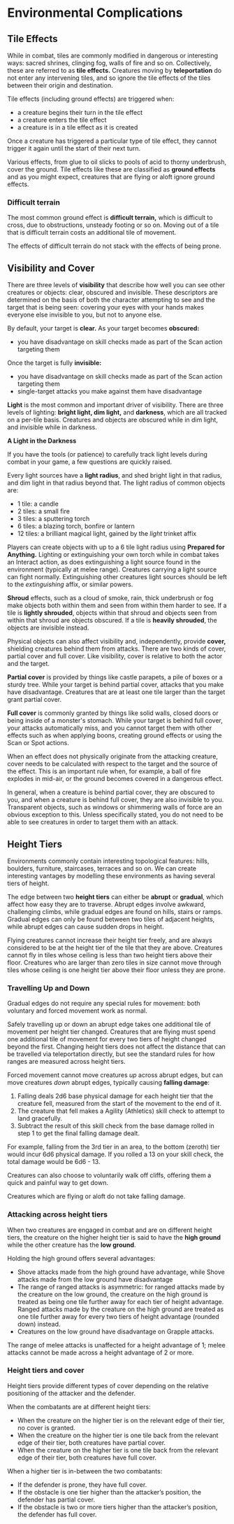# Environmental Complications

## Tile Effects

While in combat, tiles are commonly modified in dangerous or interesting ways: sacred shrines, clinging fog, walls of fire and so on. Collectively, these are referred to as **tile effects.**
Creatures moving by **teleportation** do not enter any intervening tiles, and so ignore the tile effects of the tiles between their origin and destination.

Tile effects (including ground effects) are triggered when:

- a creature begins their turn in the tile effect
- a creature enters the tile effect
- a creature is in a tile effect as it is created

Once a creature has triggered a particular type of tile effect, they cannot trigger it again until the start of their next turn.

Various effects, from glue to oil slicks to pools of acid to thorny underbrush, cover the ground.
Tile effects like these are classified as **ground effects** and as you might expect, creatures that are flying or aloft ignore ground effects.

### Difficult terrain

The most common ground effect is **difficult terrain,** which is difficult to cross, due to obstructions, unsteady footing or so on.
Moving out of a tile that is difficult terrain costs an additional tile of movement.

The effects of difficult terrain do not stack with the effects of being prone.

## Visibility and Cover

There are three levels of **visibility** that describe how well you can see other creatures or objects: clear, obscured and invisible.
These descriptors are determined on the basis of both the character attempting to see and the target that is being seen: covering your eyes with your hands makes everyone else invisible to you, but not to anyone else.

By default, your target is **clear.** As your target becomes **obscured:**

- you have disadvantage on skill checks made as part of the Scan action targeting them

Once the target is fully **invisible:**

- you have disadvantage on skill checks made as part of the Scan action targeting them
- single-target attacks you make against them have disadvantage

**Light** is the most common and important driver of visibility. There are three levels of lighting: **bright light, dim light,** and **darkness**, which are all tracked on a per-tile basis. Creatures and objects are obscured while in dim light, and invisible while in darkness.

<div class="infobox">

**A Light in the Darkness**

If you have the tools (or patience) to carefully track light levels during combat in your game, a few questions are quickly raised.

Every light sources have a **light radius**, and shed bright light in that radius, and dim light in that radius beyond that.
The light radius of common objects are:

- 1 tile: a candle
- 2 tiles: a small fire
- 3 tiles: a sputtering torch
- 6 tiles: a blazing torch, bonfire or lantern
- 12 tiles: a brilliant magical light, gained by the _light_ trinket affix

Players can create objects with up to a 6 tile light radius using **Prepared for Anything.**
Lighting or extinguishing your own torch while in combat takes an Interact action, as does extinguishing a light source found in the environment (typically at melee range).
Creatures carrying a light source can fight normally. Extinguishing other creatures light sources should be left to the _extinguishing_ affix, or similar powers.

</div>

**Shroud** effects, such as a cloud of smoke, rain, thick underbrush or fog make objects both within them and seen from within them harder to see.
If a tile is **lightly shrouded**, objects within that shroud and objects seen from within that shroud are objects obscured.
If a tile is **heavily shrouded**, the objects are invisible instead.

Physical objects can also affect visibility and, independently, provide **cover,** shielding creatures behind them from attacks.
There are two kinds of cover, partial cover and full cover. Like visibility, cover is relative to both the actor and the target.

**Partial cover** is provided by things like castle parapets, a pile of boxes or a sturdy tree.
While your target is behind partial cover, attacks that you make have disadvantage. Creatures that are at least one tile larger than the target grant partial cover.

**Full cover** is commonly granted by things like solid walls, closed doors or being inside of a monster's stomach.
While your target is behind full cover, your attacks automatically miss, and you cannot target them with other effects such as when applying boons, creating ground effects or using the Scan or Spot actions.

When an effect does not physically originate from the attacking creature, cover needs to be calculated with respect to the target and the source of the effect. This is an important rule when, for example, a ball of fire explodes in mid-air, or the ground becomes covered in a dangerous effect.

In general, when a creature is behind partial cover, they are obscured to you, and when a creature is behind full cover, they are also invisible to you. Transparent objects, such as windows or shimmering walls of force are an obvious exception to this. Unless specifically stated, you do not need to be able to see creatures in order to target them with an attack.

## Height Tiers

Environments commonly contain interesting topological features: hills, boulders, furniture, staircases, terraces and so on.
We can create interesting vantages by modelling these environments as having several tiers of height.

The edge between two **height tiers** can either be **abrupt** or **gradual**, which affect how easy they are to traverse.
Abrupt edges involve awkward, challenging climbs, while gradual edges are found on hills, stairs or ramps.
Gradual edges can only be found between two tiles of adjacent heights, while abrupt edges can cause sudden drops in height.

Flying creatures cannot increase their height tier freely, and are always considered to be at the height tier of the tile that they are above.
Creatures cannot fly in tiles whose ceiling is less than two height tiers above their floor.
Creatures who are larger than zero tiles in size cannot move through tiles whose ceiling is one height tier above their floor unless they are prone.

### Travelling Up and Down

Gradual edges do not require any special rules for movement: both voluntary and forced movement work as normal.

Safely travelling up or down an abrupt edge takes one additional tile of movement per height tier changed.
Creatures that are flying must spend one additional tile of movement for every two tiers of height changed beyond the first.
Changing height tiers does not affect the distance that can be travelled via teleportation directly, but see the standard rules for how ranges are measured across height tiers.

Forced movement cannot move creatures *up* across abrupt edges, but can move creatures *down* abrupt edges, typically causing **falling damage**:

1. Falling deals 2d6 base physical damage for each height tier that the creature fell, measured from the start of the movement to the end of it.
2. The creature that fell makes a Agility (Athletics) skill check to attempt to land gracefully.
3. Subtract the result of this skill check from the base damage rolled in step 1 to get the final falling damage dealt.

For example, falling from the 3rd tier in an area, to the bottom (zeroth) tier would incur 6d6 physical damage. If you rolled a 13 on your skill check, the total damage would be 6d6 - 13.

Creatures can also choose to voluntarily walk off cliffs, offering them a quick and painful way to get down.

Creatures which are flying or aloft do not take falling damage.

### Attacking across height tiers

When two creatures are engaged in combat and are on different height tiers, the creature on the higher height tier is said to have the **high ground** while the other creature has the **low ground**.

Holding the high ground offers several advantages:

- Shove attacks made from the high ground have advantage, while Shove attacks made from the low ground have disadvantage
- The range of ranged attacks is asymmetric: for ranged attacks made by the creature on the low ground, the creature on the high ground is treated as being one tile further away for each tier of height advantage. Ranged attacks made by the creature on the high ground are treated as one tile further away for every two tiers of height advantage (rounded down) instead.
- Creatures on the low ground have disadvantage on Grapple attacks.

The range of melee attacks is unaffected for a height advantage of 1; melee attacks cannot be made across a height advantage of 2 or more.

### Height tiers and cover

Height tiers provide different types of cover depending on the relative positioning of the attacker and the defender.

When the combatants are at different height tiers:

- When the creature on the higher tier is on the relevant edge of their tier, no cover is granted.
- When the creature on the higher tier is one tile back from the relevant edge of their tier, both creatures have partial cover.
- When the creature on the higher tier is one tile back from the relevant edge of their tier, both creatures have full cover.

When a higher tier is in-between the two combatants:

- If the defender is prone, they have full cover.
- If the obstacle is one tier higher than the attacker’s position, the defender has partial cover.
- If the obstacle is two or more tiers higher than the attacker’s position, the defender has full cover.

